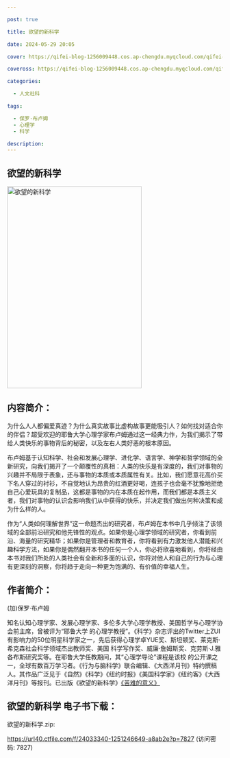 ```yaml
---

post: true

title: 欲望的新科学

date: 2024-05-29 20:05

cover: https://qifei-blog-1256009448.cos.ap-chengdu.myqcloud.com/qifei-blog/64eeb46f661c6c8e54874b70.jpg

coveross: https://qifei-blog-1256009448.cos.ap-chengdu.myqcloud.com/qifei-blog/64eeb46f661c6c8e54874b70.jpg

categories:

  - 人文社科

tags:

  - 保罗·布卢姆
  - 心理学
  - 科学

description:
---
```


## 欲望的新科学
<img alt="欲望的新科学 " class="aligncenter loaded" data-was-processed="true" decoding="async" fetchpriority="high" height="471" src="https://qifei-blog-1256009448.cos.ap-chengdu.myqcloud.com/qifei-blog/64eeb46f661c6c8e54874b70.jpg " style="cursor: zoom-in;" width="314"/>

## 内容简介：

为什么人人都偏爱真迹？为什么真实故事比虚构故事更能吸引人？如何找对适合你的伴侣？超受欢迎的耶鲁大学心理学家布卢姆通过这一经典力作，为我们揭示了带给人类快乐的事物背后的秘密，以及左右人类好恶的根本原因。

布卢姆基于认知科学、社会和发展心理学、进化学、语言学、神学和哲学领域的全新研究，向我们揭开了一个颠覆性的真相：人类的快乐是有深度的，我们对事物的兴趣并不局限于表象，还与事物的本质或本质属性有关。比如，我们愿意花高价买下名人穿过的衬衫，不自觉地认为昂贵的红酒更好喝，连孩子也会毫不犹豫地拒绝自己心爱玩具的复制品，这都是事物的内在本质在起作用，而我们都是本质主义者，我们对事物的认识会影响我们从中获得的快乐，并决定我们做出何种决策和成为什么样的人。

作为“人类如何理解世界”这一命题杰出的研究者，布卢姆在本书中几乎倾注了该领域的全部前沿研究和他先锋性的观点。如果你是心理学领域的研究者，你看到前沿、海量的研究精华；如果你是管理者和教育者，你将看到有力激发他人潜能和兴趣科学方法，如果你是偶然翻开本书的任何一个人，你必将欣喜地看到，你将经由本书对我们所处的人类社会有全新和多面的认识，你将对他人和自己的行为与心理有更深刻的洞察，你将趋于走向一种更为饱满的、有价值的幸福人生。

## 作者简介：

(加)保罗·布卢姆

知名认知心理学家、发展心理学家、多伦多大学心理学教授、美国哲学与心理学协会前主席，曾被评为“耶鲁大学 的心理学教授”。《科学》杂志评出的Twitter上ZUI有影响力的50位明星科学家之一，先后获得心理学卓YUE奖、斯坦顿奖、莱克斯·希克森社会科学领域杰出教师奖、美国 科学写作奖、威廉·詹姆斯奖、克劳斯·J.雅各布斯研究奖等。在耶鲁大学任教期间，其“心理学导论”课程是该校 的公开课之一，全球有数百万学习者。《行为与脑科学》联合编辑、《大西洋月刊》特约撰稿人。其作品广泛见于《自然》《科学》《纽约时报》《美国科学家》《纽约客》《大西洋月刊》等报刊。已出版《欲望的新科学》<a href="https://www.huibooks.com/10865.html">《苦难的意义》</a>

## 欲望的新科学 电子书下载：

欲望的新科学.zip: 

https://url40.ctfile.com/f/24033340-1251246649-a8ab2e?p=7827 (访问密码: 7827)
